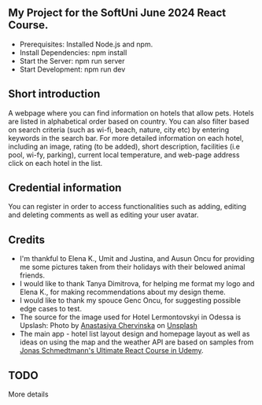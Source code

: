 ## My Project for the SoftUni June 2024 React Course.
- Prerequisites: Installed Node.js and npm.
- Install Dependencies: npm install
- Start the Server: npm run server
- Start Development: npm run dev

## Short introduction
A webpage where you can find information on hotels that allow pets. Hotels are listed in alphabetical order based on country. You can also filter based on search criteria (such as wi-fi, beach, nature, city etc) by entering keywords in the search bar. For more detailed information on each hotel, including an image, rating (to be added), short description, facilities (i.e pool, wi-fy, parking), current local temperature, and web-page address click on each hotel in the list.

## Credential information
You can register in order to access functionalities such as adding, editing and deleting comments as well as editing your user avatar.

## Credits
- I'm thankful to Elena K., Umit and Justina, and Ausun Oncu for providing me some pictures taken from their holidays with their belowed animal friends.
- I would like to thank Tanya Dimitrova, for helping me format my logo and Elena K., for making recommendations about my design theme.
- I would like to thank my spouce Genc Oncu, for suggesting possible edge cases to test.
- The source for the image used for Hotel Lermontovskyi in Odessa is Upslash: Photo by <a href="https://unsplash.com/@chervinska?utm_content=creditCopyText&utm_medium=referral&utm_source=unsplash">Anastasiya Chervinska</a> on <a href="https://unsplash.com/photos/a-woman-standing-on-top-of-a-sandy-beach-next-to-a-black-dog-1CQGY-4xnGE?utm_content=creditCopyText&utm_medium=referral&utm_source=unsplash">Unsplash</a>
- The main app - hotel list layout design and homepage layout as well as ideas on using the map and the weather API are based on samples from <a href="https://www.udemy.com/course/the-ultimate-react-course/">Jonas Schmedtmann's Ultimate React Course in Udemy</a>.

## TODO
More details
